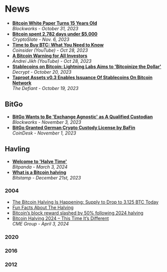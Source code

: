 # News

- [**Bitcoin White Paper Turns 15 Years Old**](https://blockworks.co/news/bitcoin-anniversary-satoshi-nakamoto)
  <br/>_Blockworks - October 31, 2023_
- [**Bitcoin spent 2,782 days under $5,000**](https://cryptoslate.com/insights/bitcoin-spent-2782-days-under-5000/)
  <br/>_CryptoSlate - Nov. 6, 2023_
- [**Time to Buy BTC: What You Need to Know**](https://www.youtube.com/watch?v=f7j9fZF8L6w)
  <br/>_Coinsider (YouTube) - Oct 28, 2023_
- [**A Bitcoin Warning for All Investors**](https://www.youtube.com/watch?v=Zp100g11dI8)
  <br/>_Andrei Jikh (YouTube) - Oct 28, 2023_
- [**Stablecoins on Bitcoin: Lightning Labs Aims to 'Bitcoinize the Dollar'**](https://decrypt.co/202474/stablecoins-bitcoin-lightning-labs-aims-bitcoinize-dollar)
  <br/>_Decrypt - October 20, 2023_
- [**Taproot Assets v0.3 Enables Issuance Of Stablecoins On Bitcoin Network**](https://thedefiant.io/taproot-assets-v0-3-enables-issuance-of-stablecoins-on-bitcoin-network)
  <br/>_The Defiant - October 19, 2023_

## BitGo

- [**BitGo Wants to Be 'Exchange Agnostic' as A Qualified Custodian**](https://blockworks.co/news/bitgo-crypto-cold-storage-custodian)
  <br/>_Blockworks - November 3, 2023_
- [**BitGo Granted German Crypto Custody License by BaFin**](https://www.coindesk.com/policy/2023/11/01/bitgo-granted-german-crypto-custody-license-by-bafin/)
  <br/>_CoinDesk - November 1, 2023_

## Havling

- [**Welcome to 'Halve Time'**](https://blog.bitpanda.com/en/welcome-halve-time)
  <br/>_Bitpanda - March 3, 2024_
- [**What is a Bitcoin halving**](https://www.bitstamp.net/learn/crypto-101/what-is-a-bitcoin-halving/)
  <br/>_Bitstamp - December 21st, 2023_
  
### 2004
- [The Bitcoin Halving Is Happening: Supply to Drop to 3.125 BTC Today](https://bitcoinmagazine.com/markets/the-bitcoin-halving-is-happening-supply-to-drop-to-3-125-btc-today)
- [Fun Facts About The Halving](https://bitcoinmagazine.com/technical/fun-facts-about-the-halving)
- [Bitcoin’s block reward slashed by 50% following 2024 halving](https://blockworks.co/news/bitcoin-halving-2024-occurs)
- [Bitcoin Halving 2024 – This Time It’s Different](https://www.cmegroup.com/articles/2024/bitcoin-halving-2024-this-time-its-different.html)
  <br/>_CME Group - April 3, 2024_

### 2020
### 2016
### 2012
